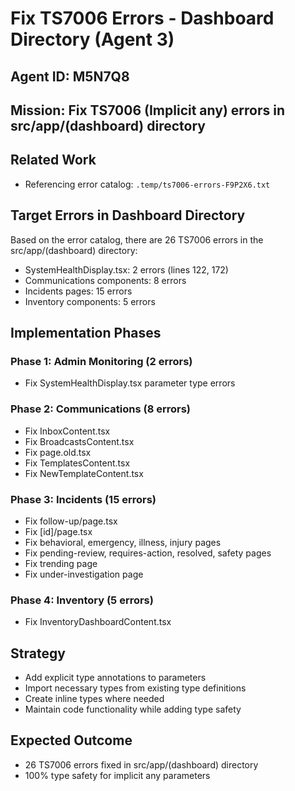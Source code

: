 # Fix TS7006 Errors - Dashboard Directory (Agent 3)

## Agent ID: M5N7Q8
## Mission: Fix TS7006 (Implicit any) errors in src/app/(dashboard) directory

## Related Work
- Referencing error catalog: `.temp/ts7006-errors-F9P2X6.txt`

## Target Errors in Dashboard Directory
Based on the error catalog, there are 26 TS7006 errors in the src/app/(dashboard) directory:
- SystemHealthDisplay.tsx: 2 errors (lines 122, 172)
- Communications components: 8 errors
- Incidents pages: 15 errors
- Inventory components: 5 errors

## Implementation Phases

### Phase 1: Admin Monitoring (2 errors)
- Fix SystemHealthDisplay.tsx parameter type errors

### Phase 2: Communications (8 errors)
- Fix InboxContent.tsx
- Fix BroadcastsContent.tsx
- Fix page.old.tsx
- Fix TemplatesContent.tsx
- Fix NewTemplateContent.tsx

### Phase 3: Incidents (15 errors)
- Fix follow-up/page.tsx
- Fix [id]/page.tsx
- Fix behavioral, emergency, illness, injury pages
- Fix pending-review, requires-action, resolved, safety pages
- Fix trending page
- Fix under-investigation page

### Phase 4: Inventory (5 errors)
- Fix InventoryDashboardContent.tsx

## Strategy
- Add explicit type annotations to parameters
- Import necessary types from existing type definitions
- Create inline types where needed
- Maintain code functionality while adding type safety

## Expected Outcome
- 26 TS7006 errors fixed in src/app/(dashboard) directory
- 100% type safety for implicit any parameters
